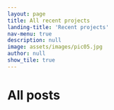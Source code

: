 ```yaml
---
layout: page
title: All recent projects
landing-title: 'Recent projects'
nav-menu: true
description: null
image: assets/images/pic05.jpg
author: null
show_tile: true
---
```


<h1>All posts</h1>

